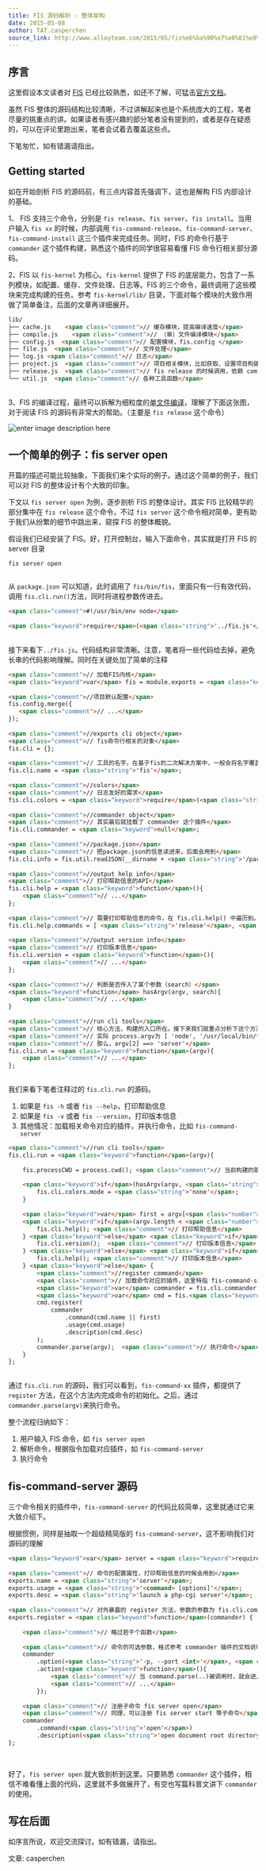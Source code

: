 ```yaml
---
title: FIS 源码解析 - 整体架构
date: 2015-05-08
author: TAT.casperchen
source_link: http://www.alloyteam.com/2015/05/fis%e6%ba%90%e7%a0%81%e8%a7%a3%e6%9e%90-%e6%95%b4%e4%bd%93%e6%9e%b6%e6%9e%84/
---
```


## 序言

这里假设本文读者对 [FIS](http://fis.baidu.com/) 已经比较熟悉，如还不了解，可猛击[官方文档](http://fis.baidu.com/)。

虽然 FIS 整体的源码结构比较清晰，不过讲解起来也是个系统庞大的工程，笔者尽量的挑重点的讲。如果读者有感兴趣的部分笔者没有提到的，或者是存在疑惑的，可以在评论里跑出来，笔者会试着去覆盖这些点。

下笔匆忙，如有错漏请指出。

## Getting started

如在开始剖析 FIS 的源码前，有三点内容首先强调下，这也是解构 FIS 内部设计的基础。

1、 FIS 支持三个命令，分别是 `fis release`、`fis server`、`fis install`。当用户输入 `fis xx` 的时候，内部调用 `fis-command-release`、`fis-command-server`、`fis-command-install` 这三个插件来完成任务。同时，FIS 的命令行基于 `commander` 这个插件构建，熟悉这个插件的同学很容易看懂 FIS 命令行相关部分源码。

2、FIS 以 `fis-kernel` 为核心。`fis-kernel` 提供了 FIS 的底层能力，包含了一系列模块，如配置、缓存、文件处理、日志等。FIS 的三个命令，最终调用了这些模块来完成构建的任务。参考 `fis-kernel/lib/` 目录，下面对每个模块的大致作用做了简单备注，后面的文章再详细展开。

```html
lib/
├── cache.js    <span class="comment">// 缓存模块，提高编译速度</span>
├── compile.js    <span class="comment">// （单）文件编译模块</span>
├── config.js  <span class="comment">// 配置模块，fis.config </span>
├── file.js  <span class="comment">// 文件处理</span>
├── log.js <span class="comment">// 日志</span>
├── project.js  <span class="comment">// 项目相关模块，比如获取、设置项目构建根路径、设置、获取临时路径等</span>
├── release.js  <span class="comment">// fis release 的时候调用，依赖 compile.js 完成单文件编译。同时还完成如文件打包等任务。├── uri.js  // uri相关</span>
└── util.js  <span class="comment">// 各种工具函数</span>
 
```

3、FIS 的编译过程，最终可以拆解为细粒度的[单文件编译](http://fis.baidu.com/docs/more/fis-base.html#%E5%8D%95%E6%96%87%E4%BB%B6%E7%BC%96%E8%AF%91%E8%BF%87%E7%A8%8B)，理解了下面这张图，对于阅读 FIS 的源码有非常大的帮助。（主要是 `fis release` 这个命令）

![enter image description here](https://raw.githubusercontent.com/fouber/fis-wiki-img/master/workflow.png)

## 一个简单的例子：fis server open

开篇的描述可能比较抽象，下面我们来个实际的例子。通过这个简单的例子，我们可以对 FIS 的整体设计有个大致的印象。

下文以 `fis server open` 为例，逐步剖析 FIS 的整体设计。其实 FIS 比较精华的部分集中在 `fis release` 这个命令，不过 `fis server` 这个命令相对简单，更有助于我们从纷繁的细节中跳出来，窥探 FIS 的整体概貌。

假设我们已经安装了 FIS。好，打开控制台，输入下面命令，其实就是打开 FIS 的 server 目录

    fis server open
     

从 `package.json` 可以知道，此时调用了 `fis/bin/fis`，里面只有一行有效代码，调用 `fis.cli.run()`方法，同时将进程参数传进去。

```html
<span class="comment">#!/usr/bin/env node</span>
 
<span class="keyword">require</span>(<span class="string">'../fis.js'</span>).cli.run(process.argv);
 
```

接下来看下`../fis.js`。代码结构非常清晰。注意，笔者将一些代码给去掉，避免长串的代码影响理解。同时在关键处加了简单的注释

```html
<span class="comment">// 加载FIS内核</span>
<span class="keyword">var</span> fis = module.exports = <span class="keyword">require</span>(<span class="string">'fis-kernel'</span>);
 
<span class="comment">//项目默认配置</span>
fis.config.merge({
   <span class="comment">// ...</span>
});
 
<span class="comment">//exports cli object</span>
<span class="comment">// fis命令行相关的对象</span>
fis.cli = {};
 
<span class="comment">// 工具的名字。在基于fis的二次解决方案中，一般会将名字覆盖</span>
fis.cli.name = <span class="string">'fis'</span>;
 
<span class="comment">//colors</span>
<span class="comment">// 日志友好的需求</span>
fis.cli.colors = <span class="keyword">require</span>(<span class="string">'colors'</span>);
 
<span class="comment">//commander object</span>
<span class="comment">// 其实最后就挂载了 commander 这个插件</span>
fis.cli.commander = <span class="keyword">null</span>;
 
<span class="comment">//package.json</span>
<span class="comment">// 把package.json的信息读进来，后面会用到</span>
fis.cli.info = fis.util.readJSON(__dirname + <span class="string">'/package.json'</span>);
 
<span class="comment">//output help info</span>
<span class="comment">// 打印帮助信息的API</span>
fis.cli.help = <span class="keyword">function</span>(){
    <span class="comment">// ...</span>
};
 
<span class="comment">// 需要打印帮助信息的命令，在 fis.cli.help() 中遍历到。 如果有自定义命令，并且同样需要打印帮助信息，可以覆盖这个变量</span>
fis.cli.help.commands = [ <span class="string">'release'</span>, <span class="string">'install'</span>, <span class="string">'server'</span> ];
 
<span class="comment">//output version info</span>
<span class="comment">// 打印版本信息</span>
fis.cli.version = <span class="keyword">function</span>(){
    <span class="comment">// ...</span>
};
 
<span class="comment">// 判断是否传入了某个参数（search）</span>
<span class="keyword">function</span> hasArgv(argv, search){
    <span class="comment">// ...</span>
}
 
<span class="comment">//run cli tools</span>
<span class="comment">// 核心方法，构建的入口所在。接下来我们就重点分析下这个方法。假设我们跑的命令是 fis server open</span>
<span class="comment">// 实际 process.argv为 [ 'node', '/usr/local/bin/fis', 'server', 'open' ]</span>
<span class="comment">// 那么，argv[2] ==> 'server'</span>
fis.cli.run = <span class="keyword">function</span>(argv){
    <span class="comment">// ...</span>
};
 
```

我们来看下笔者注释过的 `fis.cli.run` 的源码。

1.  如果是 `fis -h` 或者 `fis --help`，打印帮助信息
2.  如果是 `fis -v` 或者 `fis --version`，打印版本信息
3.  其他情况：加载相关命令对应的插件，并执行命令，比如 `fis-command-server`

```html
<span class="comment">//run cli tools</span>
fis.cli.run = <span class="keyword">function</span>(argv){
    
    fis.processCWD = process.cwd(); <span class="comment">// 当前构建的路径</span>
 
    <span class="keyword">if</span>(hasArgv(argv, <span class="string">'--no-color'</span>)){    <span class="comment">// 打印的命令行是否单色</span>
        fis.cli.colors.mode = <span class="string">'none'</span>;
    }
 
    <span class="keyword">var</span> first = argv[<span class="number">2</span>];
    <span class="keyword">if</span>(argv.length < <span class="number">3</span> || first === <span class="string">'-h'</span> ||  first === <span class="string">'--help'</span>){
        fis.cli.help(); <span class="comment">// 打印帮助信息</span>
    } <span class="keyword">else</span> <span class="keyword">if</span>(first === <span class="string">'-v'</span> || first === <span class="string">'--version'</span>){
        fis.cli.version();  <span class="comment">// 打印版本信息</span>
    } <span class="keyword">else</span> <span class="keyword">if</span>(first[<span class="number">0</span>] === <span class="string">'-'</span>){
        fis.cli.help(); <span class="comment">// 打印版本信息</span>
    } <span class="keyword">else</span> {
        <span class="comment">//register command</span>
        <span class="comment">// 加载命令对应的插件，这里特指 fis-command-server</span>
        <span class="keyword">var</span> commander = fis.cli.commander = <span class="keyword">require</span>(<span class="string">'commander'</span>);
        <span class="keyword">var</span> cmd = fis.<span class="keyword">require</span>(<span class="string">'command'</span>, argv[<span class="number">2</span>]);
        cmd.register(
            commander
                .command(cmd.name || first)
                .usage(cmd.usage)
                .description(cmd.desc)
        );
        commander.parse(argv);  <span class="comment">// 执行命令</span>
    }
};
 
```

通过 `fis.cli.run` 的源码，我们可以看到，`fis-command-xx` 插件，都提供了 `register` 方法，在这个方法内完成命令的初始化。之后，通过 `commander.parse(argv)`来执行命令。

整个流程归纳如下：

1.  用户输入 FIS 命令，如 `fis server open`
2.  解析命令，根据指令加载对应插件，如 `fis-command-server`
3.  执行命令

## fis-command-server 源码

三个命令相关的插件中，`fis-command-server` 的代码比较简单，这里就通过它来大致介绍下。

根据惯例，同样是抽取一个超级精简版的 `fis-command-server`，这不影响我们对源码的理解

```html
<span class="keyword">var</span> server = <span class="keyword">require</span>(<span class="string">'./lib/server.js'</span>);  <span class="comment">// 依赖的基础库</span>
 
<span class="comment">// 命令的配置属性，打印帮助信息的时候会用到</span>
exports.name = <span class="string">'server'</span>;
exports.usage = <span class="string">'<command> [options]'</span>;
exports.desc = <span class="string">'launch a php-cgi server'</span>;
 
<span class="comment">// 对外暴露的 register 方法，参数的参数为 fis.cli.command </span>
exports.register = <span class="keyword">function</span>(commander) {
    
    <span class="comment">// 略过若干个函数</span>
 
    <span class="comment">// 命令的可选参数，格式参考 commander 插件的文档说明</span>
    commander
        .option(<span class="string">'-p, --port <int>'</span>, <span class="string">'server listen port'</span>, parseInt, process.env.FIS_SERVER_PORT || <span class="number">8080</span>)      
        .action(<span class="keyword">function</span>(){
            <span class="comment">// 当 command.parse(..)被调用时，就会进入这个回调方法。在这里根据fis server 的子命令执行具体的操作</span>
            <span class="comment">// ...</span>
        });
  
    <span class="comment">// 注册子命令 fis server open</span>
    <span class="comment">// 同理，可以注册 fis server start 等子命令</span>
    commander
        .command(<span class="string">'open'</span>)
        .description(<span class="string">'open document root directory'</span>);
};
 
 
```

好了，`fis server open` 就大致剖析到这里。只要熟悉 `commander` 这个插件，相信不难看懂上面的代码，这里就不多做展开了，有空也写篇科普文讲下 `commander` 的使用。

## 写在后面

如序言所说，欢迎交流探讨。如有错漏，请指出。

文章: casperchen